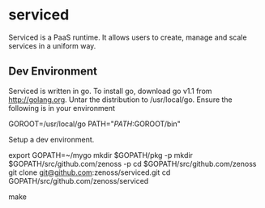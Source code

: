 serviced
========

Serviced is a PaaS runtime. It allows users to create, manage and scale services
in a uniform way.


Dev Environment
---------------
Serviced is written in go. To install go, download go v1.1 from http://golang.org.
Untar the distribution to /usr/local/go. Ensure the following is in your environment

GOROOT=/usr/local/go
PATH="$PATH:$GOROOT/bin"

Setup a dev environment.

export GOPATH=~/mygo
mkdir $GOPATH/pkg -p
mkdir $GOPATH/src/github.com/zenoss -p
cd $GOPATH/src/github.com/zenoss
git clone git@github.com:zenoss/serviced.git
cd GOPATH/src/github.com/zenoss/serviced

make


